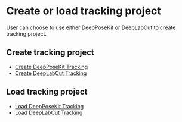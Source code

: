 # Create or load tracking project
User can choose to use either DeepPoseKit or DeepLabCut to create tracking project.

## Create tracking project
- [Create DeepPoseKit Tracking](https://github.com/sgoldenlab/simba/blob/master/docs/DeepPoseKit_in_SimBA.md#using-deepposekit-in-simba)
- [Create DeepLabCut Tracking](https://github.com/sgoldenlab/simba/blob/master/docs/Tutorial_DLC.md#part-1-create-dlc-project-1)

## Load tracking project
- [Load DeepPoseKit Tracking](https://github.com/sgoldenlab/simba/blob/master/docs/DeepPoseKit_in_SimBA.md#part-2-loading-a-deepposekit-project-in-simba)
- [Load DeepLabCut Tracking](https://github.com/sgoldenlab/simba/blob/master/docs/Tutorial_DLC.md#part-2-load-dlc-project-1)
